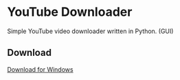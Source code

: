 # YouTube Downloader

Simple YouTube video downloader written in Python. (GUI)

## Download

[Download for Windows](https://github.com/HirushaPramuditha/YouTube-Downloader/releases/download/1.0.0/YouTube_Downloader_v1.0.0_Setup.exe)
